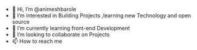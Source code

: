 - 👋 Hi, I’m @animeshbarole
- 👀 I’m interested in Building Projects ,learning new Technology and open source 
- 🌱 I’m currently learning front-end Development 
- 💞️ I’m looking to collaborate on Projects
- 📫 How to reach me 

<!---
animeshbarole/animeshbarole is a ✨ special ✨ repository because its `README.md` (this file) appears on your GitHub profile.
You can click the Preview link to take a look at your changes.
--->
